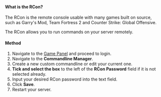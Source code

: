 #### What is the RCon?
The RCon is the remote console usable with many games built on source, such as Garry's Mod, Team Fortress 2 and Counter Strike: Global Offensive.

The RCon allows you to run commands on your server remotely.

#### Method
1. Navigate to the [Game Panel](https://gamepanel.hexanenetworks.com) and proceed to login.
2. Navigate to the **Commandline Manager**.
3. Create a new custom commandline or edit your current one.
4. **Tick and select the box** to the left of the **RCon Password** field if it is not selected already.
5. Input your desired RCon password into the text field.
6. Click **Save**.
7. Restart your server.